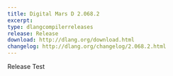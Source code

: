 ```yaml
---
title: Digital Mars D 2.068.2
excerpt:
type: dlangcompilerreleases
release: Release
download: http://dlang.org/download.html
changelog: http://dlang.org/changelog/2.068.2.html
---
```


Release Test